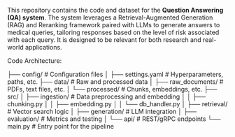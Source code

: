 This repository contains the code and dataset for the **Question Answering (QA) system**. The system leverages a Retrieval-Augmented Generation (RAG) and Reranking framework paired with LLMs to generate answers to medical queries, tailoring responses based on the level of risk associated with each query. It is designed to be relevant for both research and real-world applications.

Code Architecture:


├── config/               # Configuration files
│   ├── settings.yaml     # Hyperparameters, paths, etc.
├── data/                 # Raw and processed data
│   ├── raw_documents/    # PDFs, text files, etc.
│   └── processed/        # Chunks, embeddings, etc.
├── src/
│   ├── ingestion/        # Data preprocessing and embedding
│   │   ├── chunking.py
│   │   ├── embedding.py
│   │   └── db_handler.py
│   ├── retrieval/        # Vector search logic
│   ├── generation/       # LLM integration
│   ├── evaluation/       # Metrics and testing
│   └── api/              # REST/gRPC endpoints
└── main.py               # Entry point for the pipeline